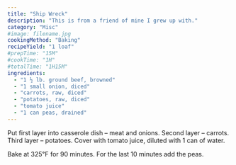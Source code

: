 ```yaml
---
title: "Ship Wreck"
description: "This is from a friend of mine I grew up with."
category: "Misc"
#image: filename.jpg
cookingMethod: "Baking"
recipeYield: "1 loaf"
#prepTime: "15M"
#cookTime: "1H"
#totalTime: "1H15M"
ingredients:
  - "1 ½ lb. ground beef, browned"
  - "1 small onion, diced"
  - "carrots, raw, diced"
  - "potatoes, raw, diced"
  - "tomato juice"
  - "1 can peas, drained"
---
```


Put first layer into casserole dish – meat and onions.
Second layer – carrots.
Third layer – potatoes.
Cover with tomato juice, diluted with 1 can of water.

Bake at 325℉ for 90 minutes.
For the last 10 minutes add the peas.
